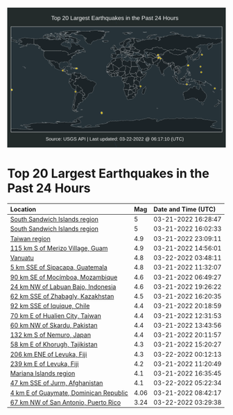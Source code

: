 ![Map](./map.png)

# Top 20 Largest Earthquakes in the Past 24 Hours

| Location | Mag | Date and Time (UTC) |
|:---|:---|:---|
| [South Sandwich Islands region](https://earthquake.usgs.gov/earthquakes/eventpage/us6000h6hj) | 5 | 03-21-2022 16:28:47 |
| [South Sandwich Islands region](https://earthquake.usgs.gov/earthquakes/eventpage/us6000h6eq) | 5 | 03-21-2022 16:02:33 |
| [Taiwan region](https://earthquake.usgs.gov/earthquakes/eventpage/us6000h6jc) | 4.9 | 03-21-2022 23:09:11 |
| [115 km S of Merizo Village, Guam](https://earthquake.usgs.gov/earthquakes/eventpage/us6000h6ee) | 4.9 | 03-21-2022 14:56:01 |
| [Vanuatu](https://earthquake.usgs.gov/earthquakes/eventpage/us6000h6kh) | 4.8 | 03-22-2022 03:48:11 |
| [5 km SSE of Sipacapa, Guatemala](https://earthquake.usgs.gov/earthquakes/eventpage/us6000h6dj) | 4.8 | 03-21-2022 11:32:07 |
| [90 km SE of Mocímboa, Mozambique](https://earthquake.usgs.gov/earthquakes/eventpage/us6000h6c9) | 4.6 | 03-21-2022 06:49:27 |
| [24 km NW of Labuan Bajo, Indonesia](https://earthquake.usgs.gov/earthquakes/eventpage/us6000h6i0) | 4.6 | 03-21-2022 19:26:22 |
| [62 km SSE of Zhabagly, Kazakhstan](https://earthquake.usgs.gov/earthquakes/eventpage/us6000h6et) | 4.5 | 03-21-2022 16:20:35 |
| [92 km SSE of Iquique, Chile](https://earthquake.usgs.gov/earthquakes/eventpage/us6000h6ia) | 4.4 | 03-21-2022 20:18:59 |
| [70 km E of Hualien City, Taiwan](https://earthquake.usgs.gov/earthquakes/eventpage/us6000h6dt) | 4.4 | 03-21-2022 12:31:53 |
| [60 km NW of Skardu, Pakistan](https://earthquake.usgs.gov/earthquakes/eventpage/us6000h6e3) | 4.4 | 03-21-2022 13:43:56 |
| [132 km S of Nemuro, Japan](https://earthquake.usgs.gov/earthquakes/eventpage/us6000h6ib) | 4.4 | 03-21-2022 20:11:57 |
| [58 km E of Khorugh, Tajikistan](https://earthquake.usgs.gov/earthquakes/eventpage/us6000h6ei) | 4.3 | 03-21-2022 15:20:27 |
| [206 km ENE of Levuka, Fiji](https://earthquake.usgs.gov/earthquakes/eventpage/us6000h6jt) | 4.3 | 03-22-2022 00:12:13 |
| [239 km E of Levuka, Fiji](https://earthquake.usgs.gov/earthquakes/eventpage/us6000h6dh) | 4.2 | 03-21-2022 11:20:49 |
| [Mariana Islands region](https://earthquake.usgs.gov/earthquakes/eventpage/us6000h6fk) | 4.1 | 03-21-2022 16:35:45 |
| [47 km SSE of Jurm, Afghanistan](https://earthquake.usgs.gov/earthquakes/eventpage/us6000h6kq) | 4.1 | 03-22-2022 05:22:34 |
| [4 km E of Guaymate, Dominican Republic](https://earthquake.usgs.gov/earthquakes/eventpage/pr2022080000) | 4.06 | 03-21-2022 08:42:17 |
| [67 km NW of San Antonio, Puerto Rico](https://earthquake.usgs.gov/earthquakes/eventpage/pr71341233) | 3.24 | 03-22-2022 03:29:38 |

